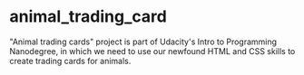 # animal_trading_card
"Animal trading cards" project is part of Udacity's Intro to Programming Nanodegree, in which we need to use our newfound HTML and CSS skills to create trading cards for animals. 
